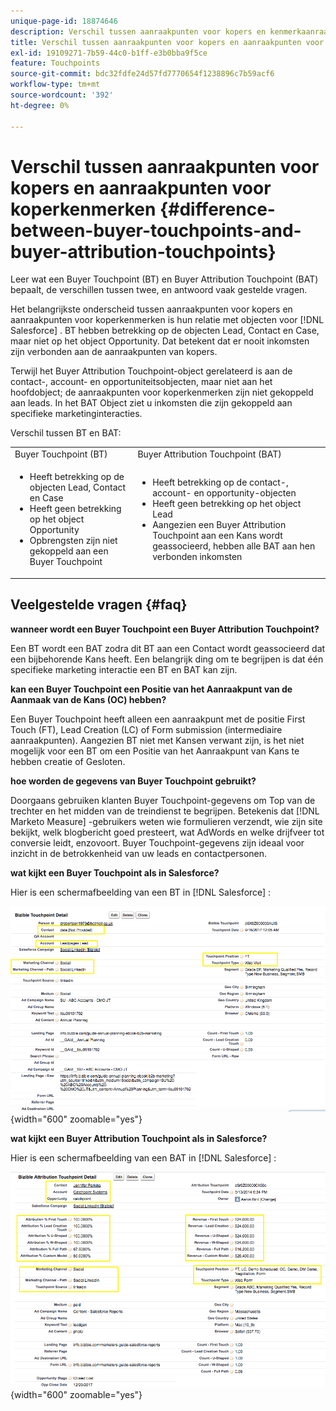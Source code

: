 ```yaml
---
unique-page-id: 18874646
description: Verschil tussen aanraakpunten voor kopers en kenmerkaanraakpunten voor kopers -  [!DNL Marketo Measure]
title: Verschil tussen aanraakpunten voor kopers en aanraakpunten voor koperkenmerken
exl-id: 19109271-7b59-44c0-b1ff-e3b0bba9f5ce
feature: Touchpoints
source-git-commit: bdc32fdfe24d57fd7770654f1238896c7b59acf6
workflow-type: tm+mt
source-wordcount: '392'
ht-degree: 0%

---
```


# Verschil tussen aanraakpunten voor kopers en aanraakpunten voor koperkenmerken {#difference-between-buyer-touchpoints-and-buyer-attribution-touchpoints}

Leer wat een Buyer Touchpoint (BT) en Buyer Attribution Touchpoint (BAT) bepaalt, de verschillen tussen twee, en antwoord vaak gestelde vragen.

Het belangrijkste onderscheid tussen aanraakpunten voor kopers en aanraakpunten voor koperkenmerken is hun relatie met objecten voor [!DNL Salesforce] . BT hebben betrekking op de objecten Lead, Contact en Case, maar niet op het object Opportunity. Dat betekent dat er nooit inkomsten zijn verbonden aan de aanraakpunten van kopers.

Terwijl het Buyer Attribution Touchpoint-object gerelateerd is aan de contact-, account- en opportuniteitsobjecten, maar niet aan het hoofdobject; de aanraakpunten voor koperkenmerken zijn niet gekoppeld aan leads. In het BAT Object ziet u inkomsten die zijn gekoppeld aan specifieke marketinginteracties.

Verschil tussen BT en BAT:

<table> 
 <colgroup> 
  <col> 
  <col> 
 </colgroup> 
 <tbody> 
  <tr> 
   <td>Buyer Touchpoint (BT)</td> 
   <td>Buyer Attribution Touchpoint (BAT)</td> 
  </tr> 
  <tr> 
   <td> 
    <ul> 
     <li>Heeft betrekking op de objecten Lead, Contact en Case</li> 
     <li>Heeft geen betrekking op het object Opportunity</li> 
     <li>Opbrengsten zijn niet gekoppeld aan een Buyer Touchpoint</li> 
    </ul></td> 
   <td> 
    <ul> 
     <li>Heeft betrekking op de contact-, account- en opportunity-objecten</li> 
     <li>Heeft geen betrekking op het object Lead</li> 
     <li>Aangezien een Buyer Attribution Touchpoint aan een Kans wordt geassocieerd, hebben alle BAT aan hen verbonden inkomsten</li> 
    </ul></td> 
  </tr> 
 </tbody> 
</table>

## Veelgestelde vragen {#faq}

**wanneer wordt een Buyer Touchpoint een Buyer Attribution Touchpoint?**

Een BT wordt een BAT zodra dit BT aan een Contact wordt geassocieerd dat een bijbehorende Kans heeft. Een belangrijk ding om te begrijpen is dat één specifieke marketing interactie een BT en BAT kan zijn.

**kan een Buyer Touchpoint een Positie van het Aanraakpunt van de Aanmaak van de Kans (OC) hebben?**

Een Buyer Touchpoint heeft alleen een aanraakpunt met de positie First Touch (FT), Lead Creation (LC) of Form submission (intermediaire aanraakpunten). Aangezien BT niet met Kansen verwant zijn, is het niet mogelijk voor een BT om een Positie van het Aanraakpunt van Kans te hebben creatie of Gesloten.

**hoe worden de gegevens van Buyer Touchpoint gebruikt?**

Doorgaans gebruiken klanten Buyer Touchpoint-gegevens om Top van de trechter en het midden van de treindienst te begrijpen. Betekenis dat [!DNL Marketo Measure] -gebruikers weten wie formulieren verzendt, wie zijn site bekijkt, welk blogbericht goed presteert, wat AdWords en welke drijfveer tot conversie leidt, enzovoort. Buyer Touchpoint-gegevens zijn ideaal voor inzicht in de betrokkenheid van uw leads en contactpersonen.

**wat kijkt een Buyer Touchpoint als in Salesforce?**

Hier is een schermafbeelding van een BT in [!DNL Salesforce] :

![](assets/buyer-touchpoints-and-buyer-attribution-touchpoints-1.png){width="600" zoomable="yes"}

**wat kijkt een Buyer Attribution Touchpoint als in Salesforce?**

Hier is een schermafbeelding van een BAT in [!DNL Salesforce] :

![](assets/buyer-touchpoints-and-buyer-attribution-touchpoints-2.png){width="600" zoomable="yes"}
